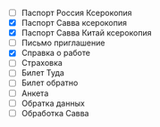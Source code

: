 - [ ] Паспорт Россия Ксерокопия
- [x] Паспорт Савва ксерокопия
- [x] Паспорт Савва Китай ксерокопия
- [ ] Письмо приглашение
- [x] Справка о работе
- [ ] Страховка
- [ ] Билет Туда
- [ ] Билет обратно
- [ ] Анкета
- [ ] Обратка данных 
- [ ] Обработка Савва